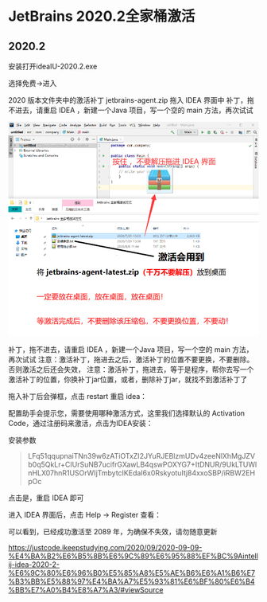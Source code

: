 # JetBrains 2020.2全家桶激活

##  2020.2

安装打开ideaIU-2020.2.exe

选择免费->进入

 2020 版本文件夹中的激活补丁 jetbrains-agent.zip 拖入 IDEA 界面中
补丁，拖不进去，请重启 IDEA ，新建一个Java 项目，写一个空的 main 方法，再次试试


![](../image/c20/idea.png)


补丁，拖不进去，请重启 IDEA ，新建一个Java 项目，写一个空的 main 方法，再次试试
注意：激活补丁，拖进去之后，激活补丁的位置不要更换，不要删除。否则激活之后还会失效，
注意：激活补丁，拖进去，等于是程序，帮你去写一个激活补丁的位置，你换补丁jar位置，或者，删除补丁jar，就找不到激活补丁了


拖入补丁后会弹框，点击 restart 重启 idea：


配置助手会提示您，需要使用哪种激活方式，这里我们选择默认的 Activation Code，通过注册码来激活，点击为IDEA安装：


安装参数

> LFq51qqupnaiTNn39w6zATiOTxZI2JYuRJEBlzmUDv4zeeNlXhMgJZVb0q5QkLr+CIUrSuNB7ucifrGXawLB4qswPOXYG7+ItDNUR/9UkLTUWlnHLX07hnR1USOrWIjTmbytcIKEdaI6x0RskyotuItj84xxoSBP/iRBW2EHpOc

点击是，重启 IDEA 即可


 进入 IDEA 界面后，点击 Help -> Register 查看：
 
 可以看到，已经成功激活至 2089 年，为确保不失效，请勿随意更新
 
 
 
 https://justcode.ikeepstudying.com/2020/09/2020-09-09-%E4%BA%B2%E6%B5%8B%E6%9C%89%E6%95%88%EF%BC%9Aintellij-idea-2020-2-%E6%9C%80%E6%96%B0%E5%85%A8%E5%AE%B6%E6%A1%B6%E7%B3%BB%E5%88%97%E4%BA%A7%E5%93%81%E6%BF%80%E6%B4%BB%E7%A0%B4%E8%A7%A3/#viewSource
 
 